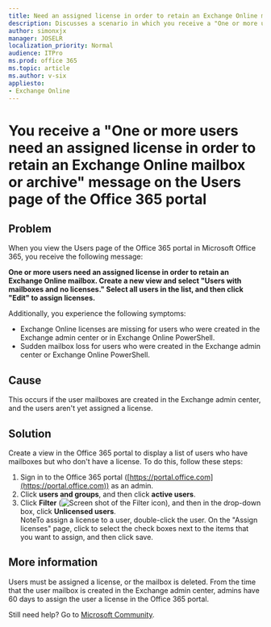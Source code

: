 ```yaml
---
title: Need an assigned license in order to retain an Exchange Online mailbox
description: Discusses a scenario in which you receive a "One or more users need an assigned license in order to retain an Exchange Online mailbox or archive" message when you view the Users page of the Office 365 portal. A resolution is provided.
author: simonxjx
manager: JOSELR
localization_priority: Normal
audience: ITPro
ms.prod: office 365
ms.topic: article
ms.author: v-six
appliesto:
- Exchange Online
---
```


# You receive a "One or more users need an assigned license in order to retain an Exchange Online mailbox or archive" message on the Users page of the Office 365 portal

## Problem 

When you view the Users page of the Office 365 portal in Microsoft Office 365, you receive the following message:

**One or more users need an assigned license in order to retain an Exchange Online mailbox. Create a new view and select "Users with mailboxes and no licenses." Select all users in the list, and then click "Edit" to assign licenses.**

Additionally, you experience the following symptoms:

- Exchange Online licenses are missing for users who were created in the Exchange admin center or in Exchange Online PowerShell.   
- Sudden mailbox loss for users who were created in the Exchange admin center or Exchange Online PowerShell.   

## Cause 

This occurs if the user mailboxes are created in the Exchange admin center, and the users aren't yet assigned a license. 

## Solution 

Create a view in the Office 365 portal to display a list of users who have mailboxes but who don't have a license. To do this, follow these steps:

1. Sign in to the Office 365 portal ([https://portal.office.com](https://portal.office.com)) as an admin.   
2. Click **users and groups**, and then click **active users**.   
3. Click **Filter** (![Screen shot of the Filter icon](https://support.microsoft.com/Library/Images/2982974.jpg)), and then in the drop-down box, click **Unlicensed users**.   
NoteTo assign a license to a user, double-click the user. On the "Assign licenses" page, click to select the check boxes next to the items that you want to assign, and then click save. 

## More information

Users must be assigned a license, or the mailbox is deleted. From the time that the user mailbox is created in the Exchange admin center, admins have 60 days to assign the user a license in the Office 365 portal.

Still need help? Go to [Microsoft Community](https://answers.microsoft.com/).